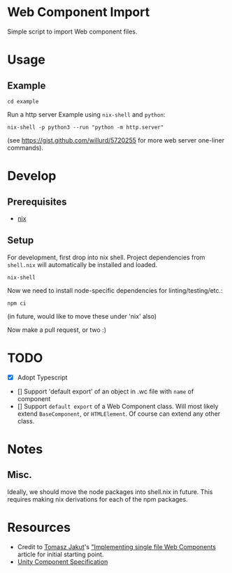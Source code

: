 # Web Component Import

Simple script to import Web component files.

# Usage

## Example

```
cd example
```

Run a http server
Example using `nix-shell` and `python`:

```
nix-shell -p python3 --run "python -m http.server"
```

(see https://gist.github.com/willurd/5720255 for more web server one-liner commands).

# Develop

## Prerequisites

- [nix](https://nixos.org/nix/)

## Setup

For development, first drop into nix shell. Project dependencies from `shell.nix` will automatically be installed and loaded.

```
nix-shell
```

Now we need to install node-specific dependencies for linting/testing/etc.:

```
npm ci
```

(in future, would like to move these under 'nix' also)

Now make a pull request, or two :)

# TODO

- [x] Adopt Typescript
- [] Support 'default export' of an object in .wc file with `name` of component
- [] Support `default export` of a Web Component class. Will most likely extend `BaseComponent`, or `HTMLElement`. Of course can extend any other class.

# Notes

## Misc.

Ideally, we should move the node packages into shell.nix in future.
This requires making nix derivations for each of the npm packages.

# Resources

- Credit to [Tomasz Jakut](https://medium.com/@ComandeerPL?source=post_page-----22adeaa0cd17----------------------)'s ["Implementing single file Web Components](https://medium.com/content-uneditable/implementing-single-file-web-components-22adeaa0cd17) article for initial starting point.
- [Unity Component Specification](https://github.com/TheLarkInn/unity-component-specification)
